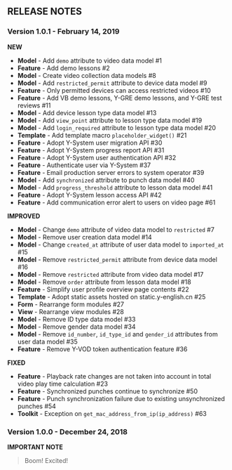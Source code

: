 ## RELEASE NOTES

### Version 1.0.1 - February 14, 2019

**NEW**
- **Model** - Add `demo` attribute to video data model #1
- **Feature** - Add demo lessons #2
- **Model** - Create video collection data models #8
- **Model** - Add `restricted_permit` attribute to device data model #9
- **Feature** - Only permitted devices can access restricted videos #10
- **Feature** - Add VB demo lessons, Y-GRE demo lessons, and Y-GRE test reviews #11
- **Model** - Add device lesson type data model #13
- **Model** - Add `view_point` attribute to lesson type data model #19
- **Model** - Add `login_required` attribute to lesson type data model #20
- **Template** - Add template macro `placeholder_widget()` #21
- **Feature** - Adopt Y-System user migration API #30
- **Feature** - Adopt Y-System progress report API #31
- **Feature** - Adopt Y-System user authentication API #32
- **Feature** - Authenticate user via Y-System #37
- **Feature** - Email production server errors to system operator #39
- **Model** - Add `synchronized` attribute to punch data model #40
- **Model** - Add `progress_threshold` attribute to lesson data model #41
- **Feature** - Adopt Y-System lesson access API #42
- **Feature** - Add communication error alert to users on video page #61

**IMPROVED**
- **Model** - Change `demo` attribute of video data model to `restricted` #7
- **Model** - Remove user creation data model #14
- **Model** - Change `created_at` attribute of user data model to `imported_at` #15
- **Model** - Remove `restricted_permit` attribute from device data model #16
- **Model** - Remove `restricted` attribute from video data model #17
- **Model** - Remove `order` attribute from lesson data model #18
- **Feature** - Simplify user profile overview page contents #22
- **Template** - Adopt static assets hosted on static.y-english.cn #25
- **Form** - Rearrange form modules #27
- **View** - Rearrange view modules #28
- **Model** - Remove ID type data model #33
- **Model** - Remove gender data model #34
- **Model** - Remove `id_number`, `id_type_id` and `gender_id` attributes from user data model #35
- **Feature** - Remove Y-VOD token authentication feature #36

**FIXED**
- **Feature** - Playback rate changes are not taken into account in total video play time calculation #23
- **Feature** - Synchronized punches continue to synchronize #50
- **Feature** - Punch synchronization failure due to existing unsynchronized punches #54
- **Toolkit** - Exception on `get_mac_address_from_ip(ip_address)` #63

### Version 1.0.0 - December 24, 2018

**IMPORTANT NOTE**
> Boom! Excited!
